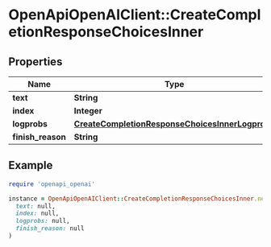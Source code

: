 # OpenApiOpenAIClient::CreateCompletionResponseChoicesInner

## Properties

| Name | Type | Description | Notes |
| ---- | ---- | ----------- | ----- |
| **text** | **String** |  |  |
| **index** | **Integer** |  |  |
| **logprobs** | [**CreateCompletionResponseChoicesInnerLogprobs**](CreateCompletionResponseChoicesInnerLogprobs.md) |  |  |
| **finish_reason** | **String** |  |  |

## Example

```ruby
require 'openapi_openai'

instance = OpenApiOpenAIClient::CreateCompletionResponseChoicesInner.new(
  text: null,
  index: null,
  logprobs: null,
  finish_reason: null
)
```

